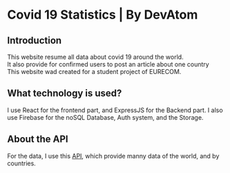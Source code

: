 # Covid 19 Statistics | By DevAtom

## Introduction
This website resume all data about covid 19 around the world.  
It also provide for confirmed users to post an article about one country  
This website wad created for a student project of EURECOM.  

## What technology is used?

I use React for the frontend part, and ExpressJS for the Backend part. 
I also use Firebase for the noSQL Database, Auth system, and the Storage.

## About the API 
For the data, I use this [API](https://documenter.getpostman.com/view/10808728/SzS8rjbc#00030720-fae3-4c72-8aea-ad01ba17adf8), which provide manny data of the world, and by countries.
